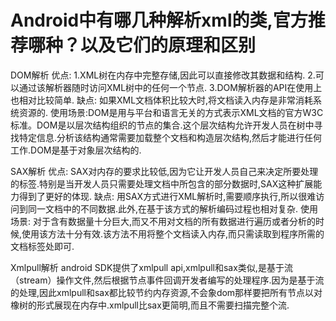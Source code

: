 # Android中有哪几种解析xml的类,官方推荐哪种？以及它们的原理和区别

DOM解析
优点:
1.XML树在内存中完整存储,因此可以直接修改其数据和结构. 
2.可以通过该解析器随时访问XML树中的任何一个节点. 
3.DOM解析器的API在使用上也相对比较简单.
缺点:
如果XML文档体积比较大时,将文档读入内存是非常消耗系统资源的.
使用场景:DOM是用与平台和语言无关的方式表示XML文档的官方W3C标准。DOM是以层次结构组织的节点的集合.这个层次结构允许开发人员在树中寻找特定信息.分析该结构通常需要加载整个文档和构造层次结构,然后才能进行任何工作.DOM是基于对象层次结构的.

SAX解析
优点:
SAX对内存的要求比较低,因为它让开发人员自己来决定所要处理的标签.特别是当开发人员只需要处理文档中所包含的部分数据时,SAX这种扩展能力得到了更好的体现.
缺点:
用SAX方式进行XML解析时,需要顺序执行,所以很难访问到同一文档中的不同数据.此外,在基于该方式的解析编码过程也相对复杂.
使用场景:
对于含有数据量十分巨大,而又不用对文档的所有数据进行遍历或者分析的时候,使用该方法十分有效.该方法不用将整个文档读入内存,而只需读取到程序所需的文档标签处即可.

Xmlpull解析
android SDK提供了xmlpull api,xmlpull和sax类似,是基于流（stream）操作文件,然后根据节点事件回调开发者编写的处理程序.因为是基于流的处理,因此xmlpull和sax都比较节约内存资源,不会象dom那样要把所有节点以对橡树的形式展现在内存中.xmlpull比sax更简明,而且不需要扫描完整个流.